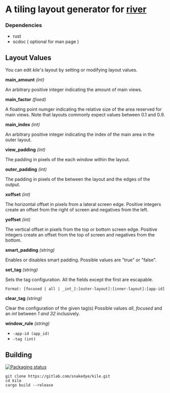 # A tiling layout generator for [river](https://github.com/ifreund/river)

### Dependencies
- rust
- scdoc ( optional for man page )

## Layout Values

You can edit *kile*'s layout by setting or modifying layout values.

**main_amount** _(int)_

An arbitrary positive integer indicating the amount of main views.

**main_factor** _(fixed)_

A floating point numger indicating the relative size of the area reserved for main views.
Note that layouts commonly expect values between 0.1 and 0.9.

**main_index** _(int)_

An arbitrary positive integer indicating the index of the main area in the outer layout.

**view_padding** _(int)_

The padding in pixels of the each window within the layout.

**outer_padding** _(int)_

The padding in pixels of the between the layout and the edges of the output.

**xoffset** _(int)_

The horizontal offset in pixels from a lateral screen edge.
Positive integers create an offset from 
the right of screen and negatives from the left.

**yoffset** _(int)_

The vertical offset in pixels from the top or bottom screen edge.
Positive integers create an offset from 
the top of screen and negatives from the bottom.

**smart_padding** _(string)_

Enables or disables smart padding.
Possible values are "true" or "false".

**set_tag** _(string)_

Sets the tag configuration. All the fields except the first are escapable.

	Format: [focused | all | _int_]:[outer-layout]:[inner-layout]:[app-id]

**clear_tag** _(string)_

Clear the configuration of the given tag(s)
Possible values *all*, *focused* and an _int_ between *1 and 32* inclusively.

**window_rule** _(string)_

- `-app-id (app_id)`
- `-tag (int)`

## Building

[![Packaging status](https://repology.org/badge/vertical-allrepos/kile-wl.svg)](https://repology.org/project/kile-wl/versions)

```shell
git clone https://gitlab.com/snakedye/kile.git
cd kile
cargo build --release
```
